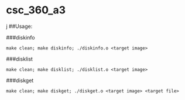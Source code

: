 # csc_360_a3
j
##Usage:

###diskinfo
```shell
make clean; make diskinfo; ./diskinfo.o <target image>
```

###disklist
```shell
make clean; make disklist; ./disklist.o <target image>
```

###diskget
```shell
make clean; make diskget; ./diskget.o <target image> <target file>
```

